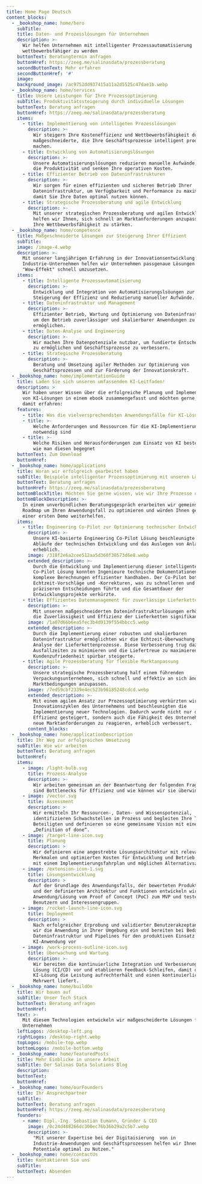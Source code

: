 ```yaml
---
title: Home Page Deutsch
content_blocks:
  - _bookshop_name: home/hero
    subTitle:
    title: Daten- und Prozesslösungen für Unternehmen
    description: >-
      Wir helfen Unternehmen mit intelligenter Prozessautomatisierung
      wettbewerbsfähiger zu werden
    buttonText: Beratungtermin anfragen
    buttonHref: https://zeeg.me/salinasdata/prozessberatung
    secondButtonText: Mehr erfahren
    secondButtonHref: '#'
    image:
    background_image: /ac9752dd937415a11a2d5525c47dae1b.webp
  - _bookshop_name: home/services
    title: Unsere Leistungen für Ihre Prozessoptimierung
    subTitle: Produktivitätssteigerung durch individuelle Lösungen
    buttonText: Beratung anfragen
    buttonHref: https://zeeg.me/salinasdata/prozessberatung
    items:
      - title: Implementierung von intelligeten Prozesslösungen
        description: >-
          Wir steigern Ihre Kosteneffizienz und Wettbewerbsfähigkeit durch
          maßgeschneiderte, die Ihre Geschäftsprozesse intelligent produktiver
          machen.
      - title: Entwicklung von Automatisierungslösungen
        description: >-
          Unsere Automatisierungslösungen reduzieren manuelle Aufwände, erhöhen
          die Produktivität und senken Ihre operativen Kosten.
      - title: Effizienter Betrieb von Dateninfrastrukturen
        description: >-
          Wir sorgen für einen effizienten und sicheren Betrieb Ihrer
          Dateninfrastruktur, um Verfügbarkeit und Performance zu maximieren
          damit Sie Ihre Daten optimal nutzen können.
      - title: Strategische Prozessberatung und agile Entwicklung
        description: >-
          Mit unserer strategischen Prozessberatung und agilen Entwicklung
          helfen wir Ihnen, sich schnell an Marktanforderungen anzupassen und
          Ihre Wettbewerbsfähigkeit zu stärken.
  - _bookshop_name: home/competence
    title: Maßgeschneiderte Lösungen zur Steigerung Ihrer Effizient
    subTitle:
    image: /image-4.webp
    description: >-
      Mit unserer langjährigen Erfahrung in der Innovationsentwicklung für
      Industrie-Unternehmen helfen wir Unternehmen passgenaue Lösungen mit
      "Wow-Effekt" schnell umzusetzen.
    items:
      - title: Intelligente Prozessautomatisierung
        description: >-
          Entwicklung und Integration von Automatisierungslsöungen zur
          Steigerung der Effizienz und Reduzierung manueller Aufwände.
      - title: Dateninfrastruktur und Management
        description: >-
          Effizienter Betrieb, Wartung und Optimierung von Dateninfrastrukturen,
          um den Betrieb zuverlässiger und skalierbarer Anwendungen zu
          ermöglichen.
      - title: Daten-Analyse und Engineering
        description: >-
          Wir machen Ihre Datenpotenziale nutzbar, um fundierte Entscheidungen
          zu ermöglichen und Geschäftsprozesse zu verbessern.
      - title: Strategische Prozessberatung
        description: >-
          Beratung und Umsetzung agiler Methoden zur Optimierung von
          Geschäftsprozessen und zur Förderung der Innovationskraft.
  - _bookshop_name: home/implementationGuide
    title: Laden Sie sich unseren umfassenden KI-Leitfaden!
    description: >
      Wir haben unser Wissen über die erfolgreiche Planung und Implementierung
      von KI-Lösungen in einem ebook zusammengefasst und möchten gerne, dass Sie
      damit erfahren:
    features:
      - title: Was die vielversprechendsten Anwendungsfälle für KI-Lösungen sind
      - title: >-
          Welche Anforderungen und Ressourcen für die KI-Implementierung
          notwendig sind
      - title: >-
          Welche Risiken und Herausforderungen zum Einsatz von KI bestehen und
          wie man diesen begegnet
    buttonText: Zum Download
    buttonHref:
  - _bookshop_name: home/applications
    title: Woran wir erfolgreich gearbeitet haben
    subTitle: Beispiele intelligenter Prozessoptimierung mit unseren Lösungen
    buttonText: Beratung anfragen
    buttonHref: https://zeeg.me/salinasdata/prozessberatung
    bottomBlockTitle: Möchten Sie gerne wissen, wie wir Ihre Prozesse optimieren können
    bottomBlockDescription: >-
      In einem unverbindlichen Beratungsgespräch erarbeiten wir gemeinsam eine
      Roadmap um Ihren Anwendungsfall zu optimieren und würden Ihnen gerne mit
      einer ersten Demo weiterhelfen.
    items:
      - title: Engineering Co-Pilot zur Optimierung technischer Entwicklungsprozesse
        description: >-
          Unsere KI-basierte Engineering Co-Pilot Lösung beschleunigte die
          Abläufe der technischen Entwicklung und das Auslegen von Anlagen
          erheblich.
        image: /318f2e6a2cee512aa5d360f38573d6e8.webp
        extended_description: >-
          Durch die Entwicklung und Implementierung dieser intelligenten
          Co-Pilot Lösung konnten Ingenieure technische Dokumentationen und
          komplexe Berechnungen effizienter handhaben. Der Co-Pilot bot
          Echtzeit-Vorschläge und -Korrekturen, was zu schnelleren und
          präziseren Entscheidungen führte und die Gesamtdauer der
          Entwicklungsprojekte verkürzte.
      - title: Effizientes Datenmanagement für zuverlässige Lieferketten
        description: >-
          Mit unseren maßgeschneiderten Dateninfrastrukturlösungen erhöhten wir
          die Zuverlässigkeit und Effizienz der Lieferketten signifikant.
        image: /1a07d66b6ea5fec3b4d9139f554bbcc5.webp
        extended_description: >-
          Durch die Implementierung einer robusten und skalierbaren
          Dateninfrastruktur ermöglichten wir die Echtzeit-Überwachung und
          Analyse der Lieferkettenprozesse. Diese Verbesserung trug dazu bei,
          Ausfallzeiten zu minimieren und die Liefertreue zu maximieren, was die
          Kundenzufriedenheit spürbar steigerte.
      - title: Agile Prozessberatung für flexible Marktanpassung
        description: >-
          Unsere strategische Prozessberatung half einem führenden
          Verpackungsunternehmen, sich schnell und effektiv an sich ändernde
          Marktbedingungen anzupassen.
        image: /7ed59cbf2339e4ec523b96185248cdcd.webp
        extended_description: >-
          Mit einem agilen Ansatz zur Prozessoptimierung verkürzten wir die
          Innovationszyklen des Unternehmens und beschleunigten die
          Implementierung neuer Technologien. Dadurch wurde nicht nur die
          Effizienz gesteigert, sondern auch die Fähigkeit des Unternehmens, auf
          neue Marktanforderungen zu reagieren, erheblich verbessert.
        content_blocks:
  - _bookshop_name: home/applicationDescription
    title: Ihr Weg zur erfolgreichen Umsetzung
    subTitle: Wie wir arbeiten
    buttonText: Beratung anfragen
    buttonHref:
    items:
      - image: /light-bulb.svg
        title: Prozess-Analyse
        description: >-
          Wir arbeiten gemeinsam an der Beantwortung der folgenden Fragen: „Was
          sind Bottlenecks für Effizienz und wie können wir sie überwinden?"
      - image: /vector.svg
        title: Assessment
        description: >
          Wir ermitteln Ihr Ressourcen-, Daten- und Wissenspotenzial,
          identifizieren Schwachstellen im Prozess und begleiten Ihre Teams und
          Beteiligten und definieren so eine gemeinsame Vision mit einer klaren
          „Definition of done“.
      - image: /target-line-icon.svg
        title: Planung
        description: >
          Wir definieren eine angestrebte Lösungsarchitektur mit relevanten
          Merkmalen und optimierten Kosten für Entwicklung und Betrieb zusammen
          mit einem Implementierungsfahrplan und möglichen Alternativszenarien.
      - image: /extension-icon-1.svg
        title: Lösungsentwicklung
        description: >
          Auf der Grundlage des Anwendungsfalls, der bewerteten Produktvision
          und der definierten Architektur und Funktionen entwickeln wir die
          Anwendung/Lösung vom Proof of Concept (PoC) zum MVP und testen sie mit
          Benutzern und Interessengruppen.
      - image: /rocket-launch-line-icon.svg
        title: Deployment
        description: >
          Nach erfolgreicher Erprobung und validierter Benutzerakzeptanz setzen
          wir die Anwendung in Ihrer Umgebung ein und bereiten bei Bedarf die
          Dateninfrastruktur und Pipelines für den produktiven Einsatz der
          KI-Anwendung vor
      - image: /work-process-outline-icon.svg
        title: Überwachung und Wartung
        description: >-
          Wir bereiten die kontinuierliche Integration und Verbesserung der
          Lösung (CI/CD) vor und etablieren Feedback-Schleifen, damit die
          KI-Lösung die Leistung aufrechterhält und einen kontinuierlichen
          Mehrwert liefert.
  - _bookshop_name: home/buildOn
    title: Wir bauen auf
    subTitle: Unser Tech Stack
    buttonText: Beratung anfragen
    buttonHref:
    text: >-
      Mit diesem Technologien entwickeln wir maßgescheiderte Lösungen für
      Unternehmen
    leftLogos: /desktop-left.png
    rightLogos: /desktop-right.webp
    topLogos: /mobile-top.webp
    bottomLogos: /mobile-bottom.webp
  - _bookshop_name: home/featuredPosts
    title: Mehr Einblicke in unsere Arbeit
    subTitle: Der Salinas Data Solutions Blog
    description:
    buttonText:
    buttonHref:
  - _bookshop_name: home/ourFounders
    title: Ihr Ansprechpartner
    subTitle:
    buttonText: Beratung anfragen
    buttonHref: https://zeeg.me/salinasdata/prozessberatung
    founders:
      - name: Dipl.-Ing. Sebastian Eumann, Gründer & CEO
        image: /0c24d488266dc300ec76b36b29a2c5b7.webp
        description: >-
          "Mit unserer Expertise bei der Digitaisierung  von in
          Industrie-Anwendungen und Geschäftsprozessen helfen wir Ihnen
          Potentiale optimal zu Nutzen."
  - _bookshop_name: home/contactUs
    title: Kontaktieren Sie uns
    subTitle:
    buttonText: Absenden
---
```

